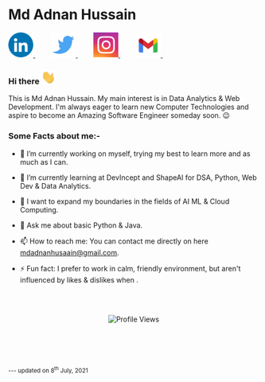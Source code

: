<!-- **mdadnanhusaain/mdadnanhusaain** is a ✨ _special_ ✨ repository because its `README.md` (this file) appears on your GitHub profile. -->
# Md Adnan Hussain

<a href="https://www.linkedin.com/in/mdadnanhusaain/"> 
    <img src="Assets/LinkedIn.gif" width="50px">
</a> &nbsp;&nbsp;&nbsp;&nbsp;&nbsp;&nbsp;&nbsp;
<a href="https://twitter.com/mdadnanhusaain"> 
    <img src="Assets/Twitter.gif" width="50px">
</a> &nbsp;&nbsp;&nbsp;&nbsp;&nbsp;&nbsp;&nbsp;
<a href="https://instagram.com/mdadnanhusaain"> 
    <img src="Assets/Instagram.gif" width="50px">
</a> &nbsp;&nbsp;&nbsp;&nbsp;&nbsp;&nbsp;&nbsp;
<a href="mailto:mdadnanhusaain@gmail.com"> 
    <img src="Assets/Email.gif" width="50px">
</a> &nbsp;&nbsp;&nbsp;&nbsp;&nbsp;&nbsp;&nbsp;

### Hi there <img src="Assets/Hi.gif" width="29px">

This is Md Adnan Hussain. My main interest is in Data Analytics & Web Development. I'm always eager to learn new Computer Technologies and aspire to become an Amazing Software Engineer someday soon. 😉
<br />
### Some Facts about me:- <br />
- 🔭 I’m currently working on myself, trying my best to learn more and as much as I can.

- 🌱 I’m currently learning at DevIncept and ShapeAI for DSA, Python, Web Dev & Data Analytics.

- 🌟 I want to expand my boundaries in the fields of AI ML & Cloud Computing.

- 💬 Ask me about basic Python & Java.

- 📫 How to reach me: You can contact me directly on here [mdadnanhusaain@gmail.com](mailto:mdadnanhusaain@gmail.com).

- ⚡ Fun fact: I prefer to work in calm, friendly environment, but aren't influenced by likes & dislikes when .

<br /><br />

<p align="center"> <img src="https://komarev.com/ghpvc/?username=mdadnanhusaain&label=Views&color=blue&style=plastic" alt="Profile Views" /> </p>
<br /><br /><br /><br />
<sub> --- updated on 8<sup>th</sup> July, 2021 </sub>
